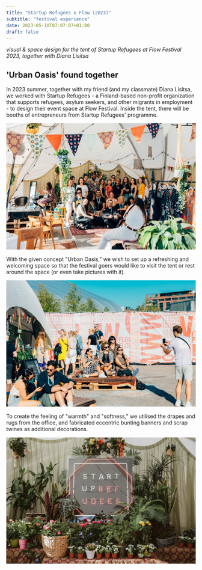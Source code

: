 ```yaml
---
title: "Startup Refugees x Flow (2023)"
subtitle: "festival experience"
date: 2023-05-10T07:07:07+01:00
draft: false
---
```


*visual & space design for the tent of Startup Refugees at Flow Festival 2023, together with Diana Lisitsa*

## 'Urban Oasis' found together

In 2023 summer, together with my friend (and my classmate) Diana Lisitsa, we worked with Startup Refugees - a Finland-based non-profit organization that supports refugees, asylum seekers, and other migrants in employment - to design their event space at Flow Festival. Inside the tent, there will be booths of entrepreneurs from Startup Refugees' programme.  

[![Startup Refugees Tent Overview](./images/2023-startuprefugees-overview.jpg)](./images/2023-startuprefugees-overview.jpg)

With the given concept "Urban Oasis," we wish to set up a refreshing and welcoming space so that the festival goers would like to visit the tent or rest around the space (or even take pictures with it).

[![Startup Refugees Tent Outside](./images/2023-startuprefugees-outside.jpg)](./images/2023-startuprefugees-outside.jpg)

To create the feeling of "warmth" and "softness," we utilised the drapes and rugs from the office, and fabricated eccentric bunting banners and scrap twines as additional decorations.

[![Startup Refugees Tent Light Sign](./images/2023-startuprefugees-lightsign.jpg)](./images/2023-startuprefugees-lightsign.jpg)